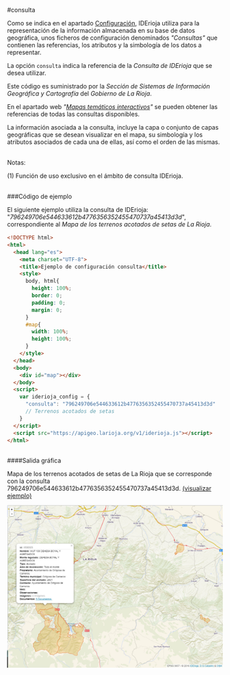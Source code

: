 #consulta
</br>

Como se indica en el apartado [Configuración](configuracion), IDErioja utiliza para la representación de la información almacenada en su base de datos geográfica, unos ficheros de configuración denominados *"Consultas"* que contienen las referencias, los atributos y la simbología de los datos a representar.

La opción `consulta` indica la referencia de la *Consulta de IDErioja* que se desea utilizar.

Este código es suministrado por la *Sección de Sistemas de Información Geográfica y Cartografía* del *Gobierno de La Rioja*.

En el apartado web *"[Mapas temáticos interactivos](https://www.iderioja.larioja.org/index.php?id=30&lang=es)"* se pueden obtener las referencias de todas las consultas disponibles.

La información asociada a la consulta, incluye la capa o conjunto de capas geográficas que se desean visualizar en el mapa, su simbología y los atributos asociados de cada una de ellas, así como el orden de las mismas.

</br>Notas:

(1) Función de uso exclusivo en el ámbito de consulta IDErioja.

</br>
###Código de ejemplo
</br>

El siguiente ejemplo utiliza la consulta de IDErioja: "*796249706e544633612b4776356352455470737a45413d3d*", correspondiente al *Mapa de los terrenos acotados de setas de La Rioja*.

```html
<!DOCTYPE html>
<html>
  <head lang="es">
    <meta charset="UTF-8">
    <title>Ejemplo de configuración consulta</title>
    <style>
      body, html{
        height: 100%;
        border: 0;
        padding: 0;
        margin: 0;
      }
      #map{
        width: 100%;
        height: 100%;
      }
    </style>
  </head>
  <body>
    <div id="map"></div>
  </body>
  <script>
    var iderioja_config = {
      "consulta": "796249706e544633612b4776356352455470737a45413d3d"
      // Terrenos acotados de setas
    }
  </script>
  <script src="https://apigeo.larioja.org/v1/iderioja.js"></script>
</html>
```

</br>
####Salida gráfica
</br>

Mapa de los terrenos acotados de setas de La Rioja que se corresponde con la consulta 796249706e544633612b4776356352455470737a45413d3d. [(visualizar ejemplo)](https://iderioja.github.io/doc_api_iderioja/ejemplo_opcion_consulta)

![Terrenos acotados de setas de La Rioja](/img/opciones_consulta_salida_grafica.jpg "Terrenos acotados de setas de La Rioja")
